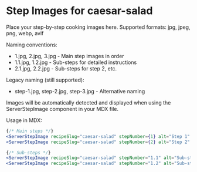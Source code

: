 # Step Images for caesar-salad

Place your step-by-step cooking images here. Supported formats: jpg, jpeg, png, webp, avif

Naming conventions:
- 1.jpg, 2.jpg, 3.jpg - Main step images in order
- 1.1.jpg, 1.2.jpg - Sub-steps for detailed instructions
- 2.1.jpg, 2.2.jpg - Sub-steps for step 2, etc.

Legacy naming (still supported):
- step-1.jpg, step-2.jpg, step-3.jpg - Alternative naming

Images will be automatically detected and displayed when using the ServerStepImage component in your MDX file.

Usage in MDX:
```jsx
{/* Main steps */}
<ServerStepImage recipeSlug="caesar-salad" stepNumber={1} alt="Step 1" />
<ServerStepImage recipeSlug="caesar-salad" stepNumber={2} alt="Step 2" />

{/* Sub-steps */}
<ServerStepImage recipeSlug="caesar-salad" stepNumber="1.1" alt="Sub-step 1.1" />
<ServerStepImage recipeSlug="caesar-salad" stepNumber="1.2" alt="Sub-step 1.2" />
```
